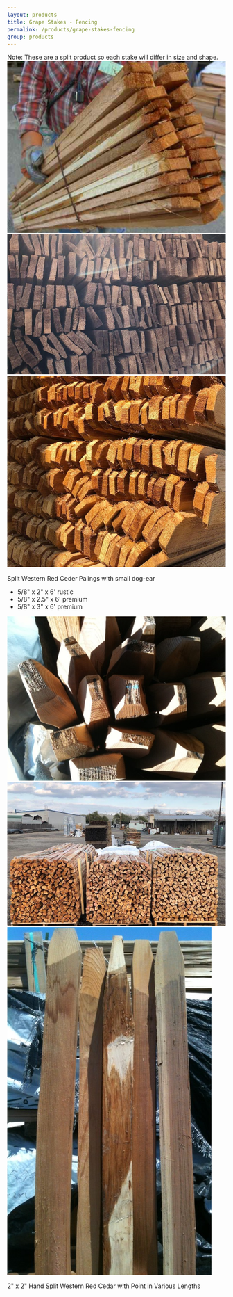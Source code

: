 ```yaml
---
layout: products
title: Grape Stakes - Fencing
permalink: /products/grape-stakes-fencing
group: products
---
```


<p>
    Note: These are a split product so each stake will differ
    in size and shape.
    <br />
    <a href='/images/2_5inchgrapestakes4.jpg' rel='lightbox'>
        <img src='/images/2_5inchgrapestakes4.jpg'
                alt='5/2 Inch Grape Stakes'
                class='h200' />
    </a>
    <a href='/images/grapestakePalings1.jpeg'
        rel='lightbox'>
        <img src='/images/grapestakePalings1.jpeg'
                alt='Split Western Red Cedar With Point'
                class='h200' />
    </a>
    <a href='/images/grapestakePalings2.jpeg'
            rel='lightbox'>
        <img src='/images/grapestakePalings2.jpeg'
                alt='Split Western Red Cedar With Point'
                class='h200' />
    </a>
    
</p>

<p>Split Western Red Ceder Palings with small dog-ear</p>
<ul class='products'>
    <li>5/8" x 2" x 6' rustic</li>
    <li>5/8" x 2.5" x 6' premium</li>
    <li>5/8" x 3" x 6' premium</li>
</ul>
<a href='/images/splitWesternRedCedarWithPoint1.jpg'
        rel='lightbox'>
    <img src='/images/splitWesternRedCedarWithPoint1.jpg'
            alt='Split Western Red Cedar With Point'
            class='h200' />
</a>
<a href='/images/flatend.jpg' rel='lightbox'>
        <img src='/images/flatend.jpg'
                alt='2 Inch Grape Stakes'
                class='h200' />
    </a>
<a href='/images/splitWesternRedCedarWithPoint3.jpg'
        rel='lightbox'>
    <img src='/images/splitWesternRedCedarWithPoint3.jpg'
            alt='Split Western Red Cedar With Point'
            class='h200' />
</a>


<p>
    2" x 2" Hand Split Western Red Cedar with Point in Various Lengths
</p>
